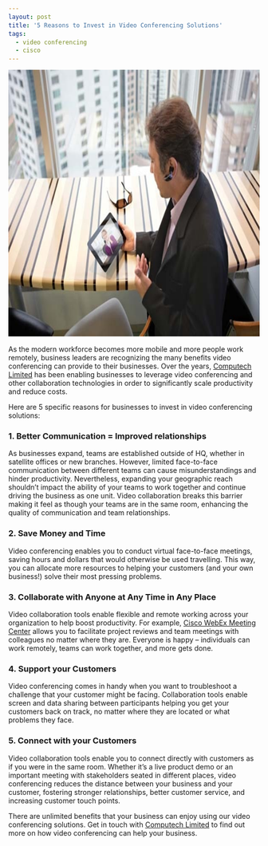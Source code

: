 ```yaml
---
layout: post
title: '5 Reasons to Invest in Video Conferencing Solutions'
tags: 
  - video conferencing
  - cisco
---
```

<a href="http://www.computechlimited.com/cisco.html"><img class="aligncenter" src="/assets/posts/whatsapp-image.jpg" alt="" width="802" height="535" /></a>

As the modern workforce becomes more mobile and more people work remotely, business leaders are recognizing the many benefits video conferencing can provide to their businesses. Over the years, [Computech Limited](http://www.computechlimited.com/cisco.html) has been enabling businesses to leverage video conferencing and other collaboration technologies in order to significantly scale productivity and reduce costs.

Here are 5 specific reasons for businesses to invest in video conferencing solutions:

### 1. Better Communication = Improved relationships

As businesses expand, teams are established outside of HQ, whether in satellite offices or new branches. However, limited face-to-face communication between different teams can cause misunderstandings and hinder productivity. Nevertheless, expanding your geographic reach shouldn’t impact the ability of your teams to work together and continue driving the business as one unit. Video collaboration breaks this barrier making it feel as though your teams are in the same room, enhancing the quality of communication and team relationships.

### 2. Save Money and Time

Video conferencing enables you to conduct virtual face-to-face meetings, saving hours and dollars that would otherwise be used travelling. This way, you can allocate more resources to helping your customers (and your own business!) solve their most pressing problems.

### 3. Collaborate with Anyone at Any Time in Any Place

Video collaboration tools enable flexible and remote working across your organization to help boost productivity. For example, [Cisco WebEx Meeting Center](https://www.cisco.com/c/en/us/products/conferencing/webex-meeting-center/index.html) allows you to facilitate project reviews and team meetings with colleagues no matter where they are. Everyone is happy – individuals can work remotely, teams can work together, and more gets done.

### 4. Support your Customers

Video conferencing comes in handy when you want to troubleshoot a challenge that your customer might be facing. Collaboration tools enable screen and data sharing between participants helping you get your customers back on track, no matter where they are located or what problems they face.

### 5. Connect with your Customers

Video collaboration tools enable you to connect directly with customers as if you were in the same room. Whether it’s a live product demo or an important meeting with stakeholders seated in different places, video conferencing reduces the distance between your business and your customer, fostering stronger relationships, better customer service, and increasing customer touch points.

There are unlimited benefits that your business can enjoy using our video conferencing solutions. Get in touch with [Computech Limited](mailto:marketing@computechlimited.com) to find out more on how video conferencing can help your business.